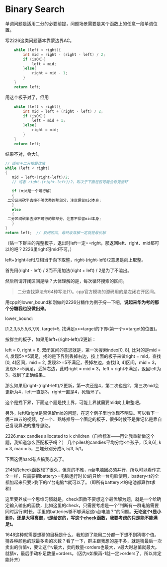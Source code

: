 # Binary Search

单调问题是适用二分的必要前提，问题场景需要是某个函数上的任意一段单调位置。

写2226这类问题基本靠蒙边界AC。

```cpp
    while (left < right){
        int mid = right - (right - left) / 2;
        if (isOK){
            left = mid;
        }else{
            right = mid - 1;
        }
    }
	return left;
```

用这个板子对了，但用

```cpp
    while (left < right){
        int mid = left + (right - left) / 2;
        if (isOK){
            left = mid + 1;
        }else{
            right = mid;
        }
    }
	return left;
```

结果不对，会大1。

```cpp
// 适用于二分搜最优值
while (left < right)
{
   mid = left+(right-left)/2; 
   // 或者 right-(right-left)/2，取决于下面是否可能会有死循环

   if (mid是一个可行解) 
   {
 二分区间砍半去掉不够优秀的那部分，注意保留mid本身;
   }
   else
   {
 二分区间砍半去掉不可行的那部分，注意不保留mid本身;
   }
}
return left;  // 双闭区间，最终收敛解一定就是最优解
```

（贴一下群主的完整板子，退出时left一定==right，那返回left、right、mid都可以的吧？2226里right可mid不可。）

left+(right-left)/2相当于向下取整，right-(right-left)/2意思是向上取整。

首先用(right - left) / 2而不用加法(right + left) / 2是为了不溢出。

然后所谓开闭区间是啥？大体理解的是，每次循环搜索的区间。

> 二分查找算法有64种写法(?)。cpp官方模块的源码用的是左闭右开区间。

用cpp的lower_bound和刚做的2226分糖作为例子捋一下吧，**说起来华为考的那个分糖我也没做出来。**

lower_bound:

[1,2,3,5,5,5,6,7,9], target=5, 找满足x>=target的下界(第一个>=target的位置)。

按群主的板子，如果用left+(right-left)/2更新：

left = 0, right = 8, 双闭区间的意思就是，第一次搜索index[0, 8], 比对的是mid = 4, 发现5>=5满足，找的是下界则丢掉右边，按上面的板子来做right = mid，查找[0, 4]区间，mid = 2, 发现3>=5不满足，丢掉左边，查找[3, 4]区间，mid = 3，发现5>=5满足，丢掉右边，此时right = mid = 3，left < right不满足，返回left为3，找到了正确结果...

那么如果用right-(right-left)/2更新，第一次还是4，第二次也是2，第三次mid会更新为4，left一直是3，right一直是4，死循环了。

这个是找下界，下面这个题是找上界，可能上界就需要mid向上取整吧。

另外，left和right是否保留mid的问题，在这个例子里也体现不明显。可以看下一俩三四五的视频，学一个、熟练推导一个固定的板子，很多时候不是靠记忆是靠自己复现算法的推导思路。

2226.max candies allocated to k children（自检标准——再让我重新做这个题，我知道怎么匹配板子吗？）
几个piles的candies平均分给k个孩子，[5,8,6], k = 3, max = 5，三堆分别分成5, 5/3, 5/1。

下面这俩hard有点搞我心态了。

2145的check函数想了很久，但真的不难，n台电脑因必须并行，所以可以看作完全一样，只需要把battery>=电脑运行时长t的只给一台电脑使用，battery<t的全都加起来只要>剩下的n'台电脑*t就可以了。（即所有battery>t的电池都算作t求和）

这里要养成一个思维习惯就是，check函数不要想这个最优解为题，就是一个给确定输入输出的函数，比如这里的check，只需要考虑是一个“判断有一群电脑需要同时运行t时长，手里的batteries够不够满足这n台电脑？”的问题。**无论这个t是小到0，还是大得离谱，t是给定的，写这个check函数，我要考虑的只是能不能满足t。**

1648这种就需要想猜的目标是什么，我知道了能用二分都一下想不到猜哪个值。猜各种颜色的球最多卖的次数？看了一下，群主跟我想的差不多，就是猜最后一次卖出的价值v，要让这个v最大，卖的数量<orders也最大，v最大时总值就最大。就猜v，最后手动补足数量=orders。（因为v如果再-1就一定>orders了，所以肯定能补齐）